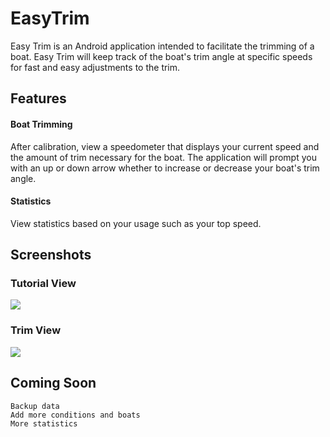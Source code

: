 # EasyTrim


Easy Trim is an Android application intended to facilitate the trimming of a boat. Easy Trim will keep track of the boat's trim angle at specific speeds for fast and easy adjustments to the trim. 

## Features
#### Boat Trimming
After calibration, view a speedometer that displays your current speed and the amount of trim necessary for the boat. The application will prompt you with an up or down arrow whether to increase or decrease your boat's trim angle.

#### Statistics
View statistics based on your usage such as your top speed.

## Screenshots
### Tutorial View
![](https://github.com/keegangeorge/EasyTrim/blob/master/EasyTrimTutorialScreen.gif)
### Trim View
![](https://github.com/keegangeorge/EasyTrim/blob/master/EasyTrimTrimView.gif)

## Coming Soon
```
Backup data
Add more conditions and boats
More statistics
```
